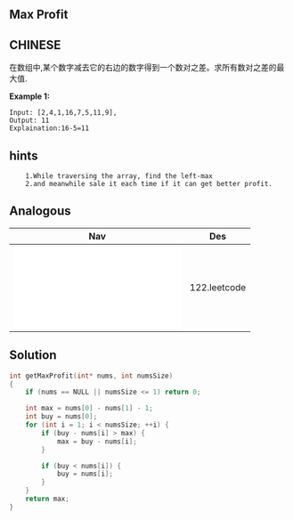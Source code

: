 ## Max Profit

## CHINESE
在数组中,某个数字减去它的右边的数字得到一个数对之差。求所有数对之差的最大值.

**Example 1:**
```
Input: [2,4,1,16,7,5,11,9],
Output: 11
Explaination:16-5=11
```

## hints
```
    1.While traversing the array, find the left-max
    2.and meanwhile sale it each time if it can get better profit.
```

## Analogous
|                         Nav               |                Des              |
|:----------------------------------------:|:--------------------------------:|
|![maxProfit](../../../../leetcode/easy/122/maxProfit.md)|122.leetcode        |


## Solution
``` c
int getMaxProfit(int* nums, int numsSize)
{
    if (nums == NULL || numsSize <= 1) return 0;

    int max = nums[0] - nums[1] - 1;
    int buy = nums[0];
    for (int i = 1; i < numsSize; ++i) {
        if (buy - nums[i] > max) {
            max = buy - nums[i];
        }

        if (buy < nums[i]) {
            buy = nums[i];
        }
    }
    return max;
}
```